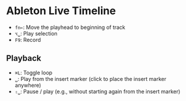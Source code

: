 # Ableton Live Timeline

- `fn←`: Move the playhead to beginning of track
- `⌥␣`: Play selection
- `F9`: Record

## Playback

- `⌘L`: Toggle loop
- `␣`: Play from the insert marker (click to place the insert marker anywhere)
- `⇧␣`: Pause / play (e.g., without starting again from the insert marker)
